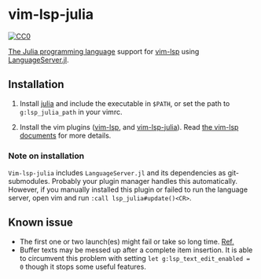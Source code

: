 vim-lsp-julia
=================

[![CC0](http://i.creativecommons.org/p/zero/1.0/88x31.png "CC0")](http://creativecommons.org/publicdomain/zero/1.0/deed.en)

[The Julia programming language](https://julialang.org/) support for [vim-lsp](https://github.com/prabirshrestha/vim-lsp) using [LanguageServer.jl](https://github.com/julia-vscode/LanguageServer.jl).

## Installation

1. Install [julia](https://julialang.org/) and include the executable in `$PATH`, or set the path to `g:lsp_julia_path` in your vimrc.

1. Install the vim plugins ([vim-lsp](https://github.com/prabirshrestha/vim-lsp), and [vim-lsp-julia](https://github.com/machakann/vim-lsp-julia)). Read [the vim-lsp documents](https://github.com/prabirshrestha/vim-lsp) for more details.


### Note on installation

`Vim-lsp-julia` includes `LanguageServer.jl` and its dependencies as git-submodules. Probably your plugin manager handles this automatically. However, if you manually installed this plugin or failed to run the language server, open vim and run `:call lsp_julia#update()<CR>`.

## Known issue

 - The first one or two launch(es) might fail or take so long time. [Ref.](https://github.com/julia-vscode/SymbolServer.jl/issues/56)
 - Buffer texts may be messed up after a complete item insertion. It is able to circumvent this problem with setting `let g:lsp_text_edit_enabled = 0` though it stops some useful features.
